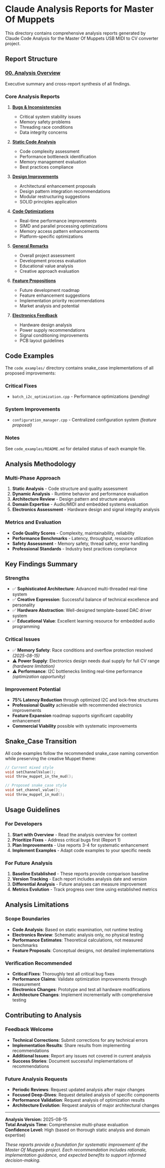 # Claude Analysis Reports for Master Of Muppets

This directory contains comprehensive analysis reports generated by Claude Code Analysis for the Master Of Muppets USB MIDI to CV converter project.

## Report Structure

### [00. Analysis Overview](00_analysis_overview.md)
Executive summary and cross-report synthesis of all findings.

### Core Analysis Reports

1. **[Bugs & Inconsistencies](01_bugs_and_inconsistencies.md)**
   - Critical system stability issues
   - Memory safety problems
   - Threading race conditions
   - Data integrity concerns

2. **[Static Code Analysis](02_static_code_analysis.md)**
   - Code complexity assessment
   - Performance bottleneck identification
   - Memory management evaluation
   - Best practices compliance

3. **[Design Improvements](03_design_improvements.md)**
   - Architectural enhancement proposals
   - Design pattern integration recommendations
   - Modular restructuring suggestions
   - SOLID principles application

4. **[Code Optimizations](04_code_optimizations.md)**
   - Real-time performance improvements
   - SIMD and parallel processing optimizations
   - Memory access pattern enhancements
   - Platform-specific optimizations

5. **[General Remarks](05_general_remarks.md)**
   - Overall project assessment
   - Development process evaluation
   - Educational value analysis
   - Creative approach evaluation

6. **[Feature Propositions](06_feature_propositions.md)**
   - Future development roadmap
   - Feature enhancement suggestions
   - Implementation priority recommendations
   - Market analysis and potential

7. **[Electronics Feedback](07_electronics_feedback.md)**
   - Hardware design analysis
   - Power supply recommendations
   - Signal conditioning improvements
   - PCB layout guidelines

## Code Examples

The `code_examples/` directory contains snake_case implementations of all proposed improvements:

### Critical Fixes
- `batch_i2c_optimization.cpp` - Performance optimizations *(pending)*

### System Improvements
- `configuration_manager.cpp` - Centralized configuration system *(feature proposal)*

### Notes
See `code_examples/README.md` for detailed status of each example file.

## Analysis Methodology

### Multi-Phase Approach
1. **Static Analysis** - Code structure and quality assessment
2. **Dynamic Analysis** - Runtime behavior and performance evaluation
3. **Architecture Review** - Design pattern and structure analysis
4. **Domain Expertise** - Audio/MIDI and embedded systems evaluation
5. **Electronics Assessment** - Hardware design and signal integrity analysis

### Metrics and Evaluation
- **Code Quality Scores** - Complexity, maintainability, reliability
- **Performance Benchmarks** - Latency, throughput, resource utilization
- **Safety Assessment** - Memory safety, thread safety, error handling
- **Professional Standards** - Industry best practices compliance

## Key Findings Summary

### Strengths
- ✅ **Sophisticated Architecture**: Advanced multi-threaded real-time system
- ✅ **Creative Expression**: Successful balance of technical excellence and personality
- ✅ **Hardware Abstraction**: Well-designed template-based DAC driver system
- ✅ **Educational Value**: Excellent learning resource for embedded audio programming

### Critical Issues
- ✅ **Memory Safety**: Race conditions and overflow protection resolved *(2025-08-15)*
- ⚠️ **Power Supply**: Electronics design needs dual supply for full CV range *(hardware limitation)*
- ⚠️ **Performance**: I2C bottlenecks limiting real-time performance *(optimization opportunity)*

### Improvement Potential
- **75% Latency Reduction** through optimized I2C and lock-free structures
- **Professional Quality** achievable with recommended electronics improvements
- **Feature Expansion** roadmap supports significant capability enhancement
- **Commercial Viability** possible with systematic improvements

## Snake_Case Transition

All code examples follow the recommended snake_case naming convention while preserving the creative Muppet theme:

```cpp
// Current mixed style
void setChannelValue();
void throw_muppet_in_the_mud();

// Proposed snake_case style
void set_channel_value();
void throw_muppet_in_mud();
```

## Usage Guidelines

### For Developers
1. **Start with Overview** - Read the analysis overview for context
2. **Prioritize Fixes** - Address critical bugs first (Report 1)
3. **Plan Improvements** - Use reports 3-4 for systematic enhancement
4. **Implement Examples** - Adapt code examples to your specific needs

### For Future Analysis
1. **Baseline Established** - These reports provide comparison baseline
2. **Version Tracking** - Each report includes analysis date and version
3. **Differential Analysis** - Future analyses can measure improvement
4. **Metrics Evolution** - Track progress over time using established metrics

## Analysis Limitations

### Scope Boundaries
- **Code Analysis**: Based on static examination, not runtime testing
- **Electronics Review**: Schematic analysis only, no physical testing
- **Performance Estimates**: Theoretical calculations, not measured benchmarks
- **Feature Proposals**: Conceptual designs, not detailed implementations

### Verification Recommended
- **Critical Fixes**: Thoroughly test all critical bug fixes
- **Performance Claims**: Validate optimization improvements through measurement
- **Electronics Changes**: Prototype and test all hardware modifications
- **Architecture Changes**: Implement incrementally with comprehensive testing

## Contributing to Analysis

### Feedback Welcome
- **Technical Corrections**: Submit corrections for any technical errors
- **Implementation Results**: Share results from implementing recommendations
- **Additional Issues**: Report any issues not covered in current analysis
- **Success Stories**: Document successful implementations of recommendations

### Future Analysis Requests
- **Periodic Reviews**: Request updated analysis after major changes
- **Focused Deep-Dives**: Request detailed analysis of specific components
- **Performance Validation**: Request analysis of optimization results
- **Architecture Evolution**: Request analysis of major architectural changes

---

**Analysis Version:** 2025-08-15  
**Total Analysis Time:** Comprehensive multi-phase evaluation  
**Confidence Level:** High (based on thorough static analysis and domain expertise)

*These reports provide a foundation for systematic improvement of the Master Of Muppets project. Each recommendation includes rationale, implementation guidance, and expected benefits to support informed decision-making.*